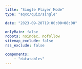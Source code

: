 ```yaml
---
title: "Single Player Mode"
type: "aqxc/quiz/single"

date: "2023-09-20T19:00:00+08:00"

onlyMain: false
robots: noindex, nofollow
sitemap_exclude: false
rss_exclude: false

components:
    - "datatables"
---
```

